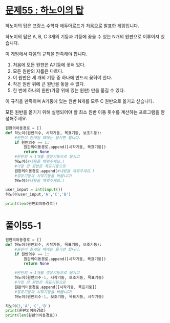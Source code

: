 # [문제55 : 하노이의 탑](https://www.notion.so/55-09ee16c59a16481daf6ae4257254074f)

하노이의 탑은 프랑스 수학자 에두아르드가 처음으로 발표한 게임입니다.

하노이의 탑은 A, B, C 3개의 기둥과 기둥에 꽂을 수 있는 N개의 원판으로 이루어져 있습니다.

이 게임에서 다음의 규칙을 만족해야 합니다.

1. 처음에 모든 원판은 A기둥에 꽂혀 있다.
2. 모든 원판의 지름은 다르다.
3. 이 원반은 세 개의 기둥 중 하나에 반드시 꽂혀야 한다.
4. 작은 원반 위에 큰 원반을 놓을 수 없다.
5. 한 번에 하나의 원판(가장 위에 있는 원판) 만을 옮길 수 있다.

이 규칙을 만족하며 A기둥에 있는 원반 N개를 모두 C 원반으로 옮기고 싶습니다.

모든 원반을 옮기기 위해 실행되어야 할 최소 원반 이동 횟수를 계산하는 프로그램을 완성해주세요.

``` python
원판의이동경로 = []
def 하노이(원반의수, 시작기둥, 목표기둥, 보조기둥):
    #원판이 한개일 때에는 옮기면 됩니다.
    if 원반의수 == 1:
        원판의이동경로.append([시작기둥, 목표기둥]) 
        return None
    #원반의 n-1개를 경유기둥으로 옮기고
    하노이(#내용을 채워주세요.)
    #가장 큰 원반은 목표기둥으로
    원판의이동경로.append(#내용을 채워주세요.) 
    #경유기둥과 시작기둥을 바꿉니다!
    하노이(#내용을 채워주세요.)

user_input = int(input())
하노이(user_input,'A','C','B')

print(len(원판의이동경로))
```

# 풀이55-1

``` python
원판의이동경로 = []
def 하노이(원반의수, 시작기둥, 목표기둥, 보조기둥):
    #원판이 한개일 때에는 옮기면 됩니다.
    if 원반의수 == 1:
        원판의이동경로.append([시작기둥, 목표기둥]) 
        return None

    #원반의 n-1개를 경유기둥으로 옮기고
    하노이(원반의수-1, 시작기둥, 보조기둥, 목표기둥)
    #가장 큰 원반은 목표기둥으로
    원판의이동경로.append([시작기둥, 목표기둥]) 
    #경유기둥과 시작기둥을 바꿉니다!
    하노이(원반의수-1, 보조기둥, 목표기둥, 시작기둥)

하노이(3,'A','C','B')
print(원판의이동경로)
print(len(원판의이동경로))
```